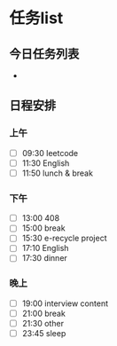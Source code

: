 # 任务list
## 今日任务列表
- 
## 日程安排
### 上午
- [ ] 09:30 leetcode
- [ ] 11:30 English
- [ ] 11:50 lunch & break
### 下午
- [ ] 13:00 408
- [ ] 15:00 break
- [ ] 15:30 e-recycle project
- [ ] 17:10 English
- [ ] 17:30 dinner
### 晚上
- [ ] 19:00 interview content
- [ ] 21:00 break
- [ ] 21:30 other
- [ ] 23:45 sleep